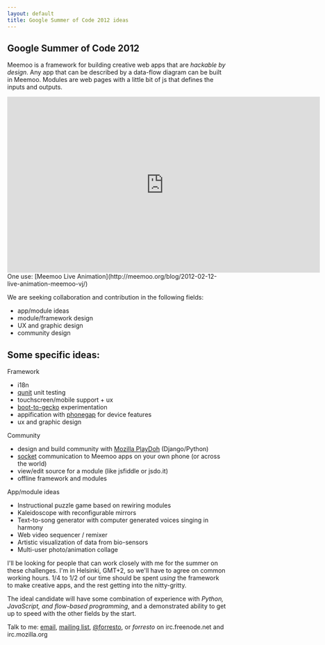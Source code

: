 ```yaml
---
layout: default
title: Google Summer of Code 2012 ideas
---
```


Google Summer of Code 2012
--------------------------

Meemoo is a framework for building creative web apps that are *hackable by design*.
Any app that can be described by a data-flow diagram can be built in Meemoo.
Modules are web pages with a little bit of js that defines the inputs and outputs.

<iframe width="720" height="405" src="http://www.youtube.com/embed/T_tCyYGLWKM?rel=0" frameborder="0" allowfullscreen></iframe>  
One use: [Meemoo Live Animation](http://meemoo.org/blog/2012-02-12-live-animation-meemoo-vj/)

We are seeking collaboration and contribution in the following fields:

* app/module ideas
* module/framework design 
* UX and graphic design
* community design

Some specific ideas:
--------------------

Framework

* i18n
* [qunit](http://docs.jquery.com/QUnit) unit testing
* touchscreen/mobile support + ux
* [boot-to-gecko](https://wiki.mozilla.org/B2G) experimentation
* appification with [phonegap](https://github.com/phonegap) for device features
* ux and graphic design

Community

* design and build community with [Mozilla PlayDoh](https://github.com/mozilla/playdoh) (Django/Python)
* [socket](http://socket.io/) communication to Meemoo apps on your own phone (or across the world)
* view/edit source for a module (like jsfiddle or jsdo.it)  
* offline framework and modules

App/module ideas

* Instructional puzzle game based on rewiring modules
* Kaleidoscope with reconfigurable mirrors
* Text-to-song generator with computer generated voices singing in harmony
* Web video sequencer / remixer
* Artistic visualization of data from bio-sensors
* Multi-user photo/animation collage

I'll be looking for people that can work closely with me for the summer on these challenges. I'm in Helsinki, GMT+2, so we'll have to agree on common working hours.
1/4 to 1/2 of our time should be spent *using* the framework to make creative apps, and the rest getting into the nitty-gritty.

The ideal candidate will have some combination of experience with *Python, JavaScript, and flow-based programming*, and a demonstrated ability to get up to speed with the other fields by the start.

Talk to me: [email](mailto:forrest@sembiki.com), [mailing list](https://groups.google.com/d/forum/meemoojs), [@forresto](http://twitter.com/forresto), or *forresto* on irc.freenode.net and irc.mozilla.org
